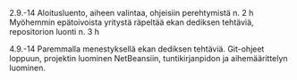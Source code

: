2.9.-14
Aloitusluento, aiheen valintaa, ohjeisiin perehtymistä n. 2 h
Myöhemmin epätoivoista yritystä räpeltää ekan dediksen tehtäviä, repositorion luonti n. 3 h

4.9.-14
Paremmalla menestyksellä ekan dediksen tehtäviä. Git-ohjeet loppuun, projektin luominen NetBeansiin, tuntikirjanpidon ja aihemäärittelyn luominen.
